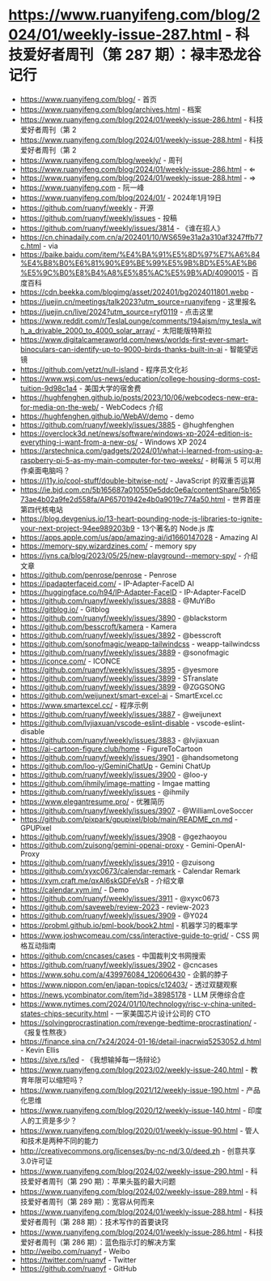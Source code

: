 # https://www.ruanyifeng.com/blog/2024/01/weekly-issue-287.html - 科技爱好者周刊（第 287 期）：禄丰恐龙谷记行

- https://www.ruanyifeng.com/blog/ - 首页
- https://www.ruanyifeng.com/blog/archives.html - 档案
- https://www.ruanyifeng.com/blog/2024/01/weekly-issue-286.html - 科技爱好者周刊（第 2
- https://www.ruanyifeng.com/blog/2024/01/weekly-issue-288.html - 科技爱好者周刊（第 2
- https://www.ruanyifeng.com/blog/weekly/ - 周刊
- https://www.ruanyifeng.com/blog/2024/01/weekly-issue-286.html - ⇐
- https://www.ruanyifeng.com/blog/2024/01/weekly-issue-288.html - ⇒
- https://www.ruanyifeng.com - 阮一峰
- https://www.ruanyifeng.com/blog/2024/01/ - 2024年1月19日
- https://github.com/ruanyf/weekly - 开源
- https://github.com/ruanyf/weekly/issues - 投稿
- https://github.com/ruanyf/weekly/issues/3814 - 《谁在招人》
- https://cn.chinadaily.com.cn/a/202401/10/WS659e31a2a310af3247ffb77c.html - via
- https://baike.baidu.com/item/%E4%BA%91%E5%8D%97%E7%A6%84%E4%B8%B0%E6%81%90%E9%BE%99%E5%9B%BD%E5%AE%B6%E5%9C%B0%E8%B4%A8%E5%85%AC%E5%9B%AD/4090015 - 百度百科
- https://cdn.beekka.com/blogimg/asset/202401/bg2024011801.webp - 
- https://juejin.cn/meetings/talk2023?utm_source=ruanyifeng - 这里报名
- https://juejin.cn/live/2024?utm_source=ryf0119 - 点击这里
- https://www.reddit.com/r/TeslaLounge/comments/194ajsm/my_tesla_with_a_drivable_2000_to_4000_solar_array/ - 太阳能版特斯拉
- https://www.digitalcameraworld.com/news/worlds-first-ever-smart-binoculars-can-identify-up-to-9000-birds-thanks-built-in-ai - 智能望远镜
- https://github.com/yetzt/null-island - 程序员文化衫
- https://www.wsj.com/us-news/education/college-housing-dorms-cost-tuition-9d98c1a4 - 美国大学的宿舍费
- https://hughfenghen.github.io/posts/2023/10/06/webcodecs-new-era-for-media-on-the-web/ - WebCodecs 介绍
- https://hughfenghen.github.io/WebAV/demo - demo
- https://github.com/ruanyf/weekly/issues/3885 - @hughfenghen
- https://overclock3d.net/news/software/windows-xp-2024-edition-is-everything-i-want-from-a-new-os/ - Windows XP 2024
- https://arstechnica.com/gadgets/2024/01/what-i-learned-from-using-a-raspberry-pi-5-as-my-main-computer-for-two-weeks/ - 树莓派 5 可以用作桌面电脑吗？
- https://j11y.io/cool-stuff/double-bitwise-not/ - JavaScript 的双重否运算
- https://ie.bjd.com.cn/5b165687a010550e5ddc0e6a/contentShare/5b16573ae4b02a9fe2d558fa/AP65701942e4b0a9019c774a50.html - 世界首座第四代核电站
- https://blog.devgenius.io/13-heart-pounding-node-js-libraries-to-ignite-your-next-project-94ee989203b9 - 13个著名的 Node.js 库
- https://apps.apple.com/us/app/amazing-ai/id1660147028 - Amazing AI
- https://memory-spy.wizardzines.com/ - memory spy
- https://jvns.ca/blog/2023/05/25/new-playground--memory-spy/ - 介绍文章
- https://github.com/penrose/penrose - Penrose
- https://ipadapterfaceid.com/ - IP-Adapter-FaceID AI
- https://huggingface.co/h94/IP-Adapter-FaceID - IP-Adapter-FaceID
- https://github.com/ruanyf/weekly/issues/3888 - @MuYiBo
- https://gitblog.io/ - Gitblog
- https://github.com/ruanyf/weekly/issues/3890 - @blackstorm
- https://github.com/besscroft/kamera - Kamera
- https://github.com/ruanyf/weekly/issues/3892 - @besscroft
- https://github.com/sonofmagic/weapp-tailwindcss - weapp-tailwindcss
- https://github.com/ruanyf/weekly/issues/3889 - @sonofmagic
- https://iconce.com/ - ICONCE
- https://github.com/ruanyf/weekly/issues/3895 - @yesmore
- https://github.com/ruanyf/weekly/issues/3899 - STranslate
- https://github.com/ruanyf/weekly/issues/3899 - @ZGGSONG
- https://github.com/weijunext/smart-excel-ai - SmartExcel.cc
- https://www.smartexcel.cc/ - 程序示例
- https://github.com/ruanyf/weekly/issues/3887 - @weijunext
- https://github.com/lvjiaxuan/vscode-eslint-disable - vscode-eslint-disable
- https://github.com/ruanyf/weekly/issues/3883 - @lvjiaxuan
- https://ai-cartoon-figure.club/home - FigureToCartoon
- https://github.com/ruanyf/weekly/issues/3901 - @handsometong
- https://github.com/loo-y/GeminiChatUp - Gemini ChatUp
- https://github.com/ruanyf/weekly/issues/3900 - @loo-y
- https://github.com/ihmily/image-matting - Imgae matting
- https://github.com/ruanyf/weekly/issues - @ihmily
- https://www.elegantresume.pro/ - 优雅简历
- https://github.com/ruanyf/weekly/issues/3907 - @WilliamLoveSoccer
- https://github.com/pixpark/gpupixel/blob/main/README_cn.md - GPUPixel
- https://github.com/ruanyf/weekly/issues/3908 - @gezhaoyou
- https://github.com/zuisong/gemini-openai-proxy - Gemini-OpenAI-Proxy
- https://github.com/ruanyf/weekly/issues/3910 - @zuisong
- https://github.com/xyxc0673/calendar-remark - Calendar Remark
- https://xym.craft.me/qxAl6skGDFeVsR - 介绍文章
- https://calendar.xym.im/ - Demo
- https://github.com/ruanyf/weekly/issues/3911 - @xyxc0673
- https://github.com/saveweb/review-2023 - review-2023
- https://github.com/ruanyf/weekly/issues/3909 - @Y024
- https://probml.github.io/pml-book/book2.html - 机器学习的概率学
- https://www.joshwcomeau.com/css/interactive-guide-to-grid/ - CSS 网格互动指南
- https://github.com/cncases/cases - 中国裁判文书网搜索
- https://github.com/ruanyf/weekly/issues/3902 - @cncases
- https://www.sohu.com/a/439976084_120606430 - 企鹅的脖子
- https://www.nippon.com/en/japan-topics/c12403/ - 透过双腿观察
- https://news.ycombinator.com/item?id=38985178 - LLM 厌倦综合症
- https://www.nytimes.com/2024/01/10/technology/risc-v-china-united-states-chips-security.html - 一家美国芯片设计公司的 CTO
- https://solvingprocrastination.com/revenge-bedtime-procrastination/ - 《报复性熬夜》
- https://finance.sina.cn/7x24/2024-01-16/detail-inacrwiq5253052.d.html - Kevin Ellis
- https://sive.rs/led - 《我想输掉每一场辩论》
- https://www.ruanyifeng.com/blog/2023/02/weekly-issue-240.html - 教育年限可以缩短吗？
- https://www.ruanyifeng.com/blog/2021/12/weekly-issue-190.html - 产品化思维
- https://www.ruanyifeng.com/blog/2020/12/weekly-issue-140.html - 印度人的工资是多少？
- https://www.ruanyifeng.com/blog/2020/01/weekly-issue-90.html - 管人和技术是两种不同的能力
- http://creativecommons.org/licenses/by-nc-nd/3.0/deed.zh - 创意共享3.0许可证
- https://www.ruanyifeng.com/blog/2024/02/weekly-issue-290.html - 科技爱好者周刊（第 290 期）：苹果头盔的最大问题
- https://www.ruanyifeng.com/blog/2024/02/weekly-issue-289.html - 科技爱好者周刊（第 289 期）：宽容从何而来
- https://www.ruanyifeng.com/blog/2024/01/weekly-issue-288.html - 科技爱好者周刊（第 288 期）：技术写作的首要诀窍
- https://www.ruanyifeng.com/blog/2024/01/weekly-issue-286.html - 科技爱好者周刊（第 286 期）：蓝色指示灯的解决方案
- http://weibo.com/ruanyf - Weibo
- https://twitter.com/ruanyf - Twitter
- https://github.com/ruanyf - GitHub